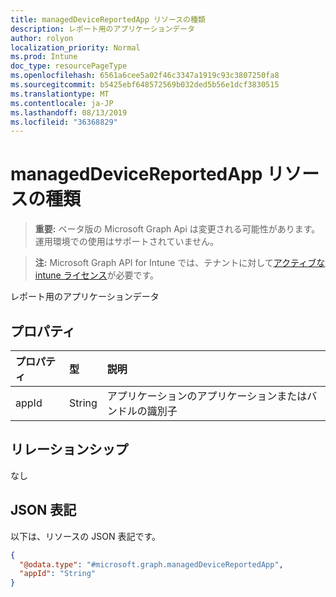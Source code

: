 ```yaml
---
title: managedDeviceReportedApp リソースの種類
description: レポート用のアプリケーションデータ
author: rolyon
localization_priority: Normal
ms.prod: Intune
doc_type: resourcePageType
ms.openlocfilehash: 6561a6cee5a02f46c3347a1919c93c3807250fa8
ms.sourcegitcommit: b5425ebf648572569b032ded5b56e1dcf3830515
ms.translationtype: MT
ms.contentlocale: ja-JP
ms.lasthandoff: 08/13/2019
ms.locfileid: "36368829"
---
```

# <a name="manageddevicereportedapp-resource-type"></a>managedDeviceReportedApp リソースの種類

> **重要:** ベータ版の Microsoft Graph Api は変更される可能性があります。運用環境での使用はサポートされていません。

> **注:** Microsoft Graph API for Intune では、テナントに対して[アクティブな intune ライセンス](https://go.microsoft.com/fwlink/?linkid=839381)が必要です。

レポート用のアプリケーションデータ

## <a name="properties"></a>プロパティ
|プロパティ|型|説明|
|:---|:---|:---|
|appId|String|アプリケーションのアプリケーションまたはバンドルの識別子|

## <a name="relationships"></a>リレーションシップ
なし

## <a name="json-representation"></a>JSON 表記
以下は、リソースの JSON 表記です。
<!-- {
  "blockType": "resource",
  "@odata.type": "microsoft.graph.managedDeviceReportedApp"
}
-->
``` json
{
  "@odata.type": "#microsoft.graph.managedDeviceReportedApp",
  "appId": "String"
}
```



